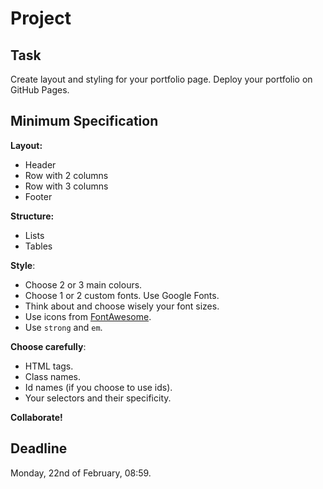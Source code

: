 # Project

## Task

Create layout and styling for your portfolio page. Deploy your portfolio on GitHub Pages.

## Minimum Specification

__Layout:__
+ Header
+ Row with 2 columns
+ Row with 3 columns
+ Footer

__Structure:__
+ Lists
+ Tables

__Style__:
+ Choose 2 or 3 main colours.
+ Choose 1 or 2 custom fonts. Use Google Fonts.
+ Think about and choose wisely your font sizes.
+ Use icons from [FontAwesome](https://fortawesome.github.io/Font-Awesome/icons/).
+ Use `strong` and `em`.

__Choose carefully__:
+ HTML tags.
+ Class names.
+ Id names (if you choose to use ids).
+ Your selectors and their specificity.

__Collaborate!__

## Deadline

Monday, 22nd of February, 08:59.


